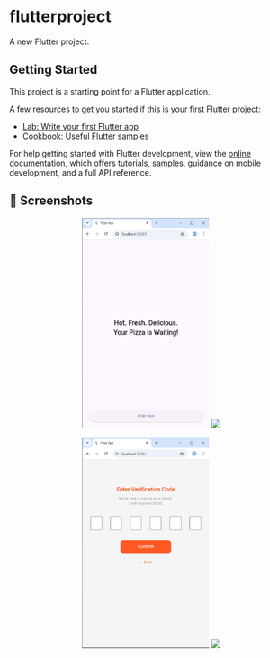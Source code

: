 # flutterproject

A new Flutter project.

## Getting Started

This project is a starting point for a Flutter application.

A few resources to get you started if this is your first Flutter project:

- [Lab: Write your first Flutter app](https://docs.flutter.dev/get-started/codelab)
- [Cookbook: Useful Flutter samples](https://docs.flutter.dev/cookbook)

For help getting started with Flutter development, view the
[online documentation](https://docs.flutter.dev/), which offers tutorials,
samples, guidance on mobile development, and a full API reference.
## 📸 Screenshots

<p align="center">
  <img src="assets/1.PNG" width="45%" />
  <img src="assets/2png" width="45%" />
</p>
<p align="center">
  <img src="assets/3.PNG" width="45%" />
  <img src="assets/4png" width="45%" />
</p>
